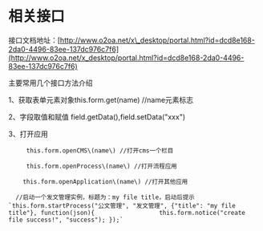# 相关接口

接口文档地址：[http://www.o2oa.net/x\_desktop/portal.html?id=dcd8e168-2da0-4496-83ee-137dc976c7f6](http://www.o2oa.net/x_desktop/portal.html?id=dcd8e168-2da0-4496-83ee-137dc976c7f6)

主要常用几个接口方法介绍

1、获取表单元素对象this.form.get\(name\)  //name元素标志

2、字段取值和赋值 field.getData\(\),field.setData\("xxx"\)

3、打开应用

         this.form.openCMS\(name\) //打开cms一个栏目

         this.form.openProcess\(name\) //打开流程应用

        this.form.openApplication\(name\) //打开其他应用

      //启动一个发文管理实例，标题为：my file title，启动后提示`this.form.startProcess("公文管理", "发文管理", {"title": "my file title"}, function(json){                  this.form.notice("create file success!", "success"); });`







